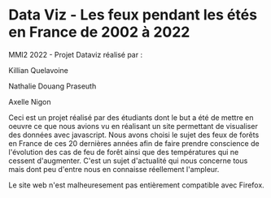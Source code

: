# Data Viz - Les feux pendant les étés en France de 2002 à 2022

MMI2 2022 - Projet Dataviz réalisé par :

Killian Quelavoine

Nathalie Douang Praseuth

Axelle Nigon

Ceci est un projet réalisé par des étudiants dont le but a été de mettre en oeuvre ce que nous avions vu en réalisant un site permettant de visualiser des données avec javascript. Nous avons choisi le sujet des feux de forêts en France de ces 20 dernières années afin de faire prendre conscience de l'évolution des cas de feu de forêt ainsi que des températures qui ne cessent d'augmenter. C'est un sujet d'actualité qui nous concerne tous mais dont peu d'entre nous en connaisse réellement l'ampleur.

Le site web n'est malheuresement pas entièrement compatible avec Firefox. 
